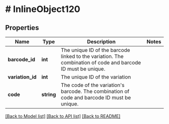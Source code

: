 # # InlineObject120

## Properties

Name | Type | Description | Notes
------------ | ------------- | ------------- | -------------
**barcode_id** | **int** | The unique ID of the barcode linked to the variation. The combination of code and barcode ID must be unique. | 
**variation_id** | **int** | The unique ID of the variation | 
**code** | **string** | The code of the variation&#39;s barcode. The combination of code and barcode ID must be unique. | 

[[Back to Model list]](../../README.md#documentation-for-models) [[Back to API list]](../../README.md#documentation-for-api-endpoints) [[Back to README]](../../README.md)


